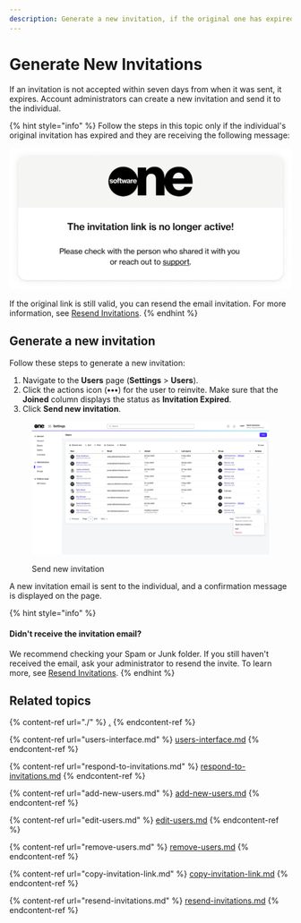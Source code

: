 ```yaml
---
description: Generate a new invitation, if the original one has expired.
---
```


# Generate New Invitations

If an invitation is not accepted within seven days from when it was sent, it expires. Account administrators can create a new invitation and send it to the individual.

{% hint style="info" %}
Follow the steps in this topic only if the individual's original invitation has expired and they are receiving the following message:&#x20;

![](<../../../.gitbook/assets/image (329).png>)

If the original link is still valid, you can resend the email invitation. For more information, see [Resend Invitations](resend-invitations.md).
{% endhint %}

## Generate a new invitation

Follow these steps to generate a new invitation:

1. Navigate to the **Users** page (**Settings** > **Users**).
2. Click the actions icon (**•••**) for the user to reinvite. Make sure that the **Joined** column displays the status as **Invitation Expired**.
3. Click **Send new invitation**.&#x20;

<figure><img src="../../../.gitbook/assets/image (421).png" alt=""><figcaption><p>Send new invitation</p></figcaption></figure>

A new invitation email is sent to the individual, and a confirmation message is displayed on the page.&#x20;

{% hint style="info" %}
#### **Didn't receive the invitation email?**

We recommend checking your Spam or Junk folder. If you still haven't received the email, ask your administrator to resend the invite. To learn more, see [Resend Invitations](resend-invitations.md).
{% endhint %}

## Related topics

{% content-ref url="./" %}
[.](./)
{% endcontent-ref %}

{% content-ref url="users-interface.md" %}
[users-interface.md](users-interface.md)
{% endcontent-ref %}

{% content-ref url="respond-to-invitations.md" %}
[respond-to-invitations.md](respond-to-invitations.md)
{% endcontent-ref %}

{% content-ref url="add-new-users.md" %}
[add-new-users.md](add-new-users.md)
{% endcontent-ref %}

{% content-ref url="edit-users.md" %}
[edit-users.md](edit-users.md)
{% endcontent-ref %}

{% content-ref url="remove-users.md" %}
[remove-users.md](remove-users.md)
{% endcontent-ref %}

{% content-ref url="copy-invitation-link.md" %}
[copy-invitation-link.md](copy-invitation-link.md)
{% endcontent-ref %}

{% content-ref url="resend-invitations.md" %}
[resend-invitations.md](resend-invitations.md)
{% endcontent-ref %}
